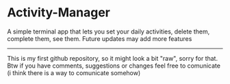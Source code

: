 # Activity-Manager
A simple terminal app that lets you set your daily activities, delete them, complete them, see them. Future updates may add more features

----------------------------------------------------
This is my first github repository, so it might look a bit "raw", sorry for that. Btw if you have comments, suggestions or changes feel free to comunicate (i think there is a way to comunicate somehow)

